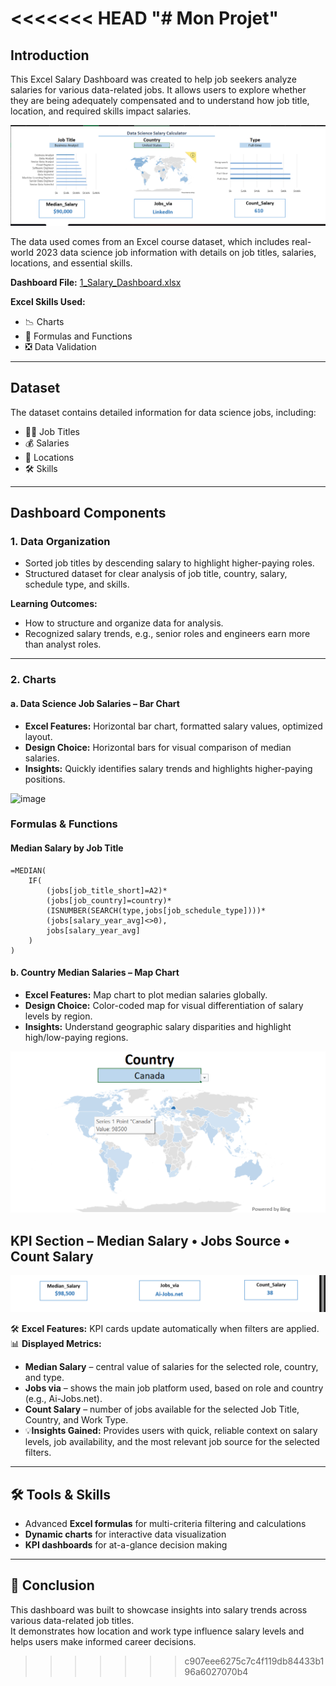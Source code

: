 <<<<<<< HEAD
"# Mon Projet" 
=======

## Introduction
This Excel Salary Dashboard was created to help job seekers analyze salaries for various data-related jobs. It allows users to explore whether they are being adequately compensated and to understand how job title, location, and required skills impact salaries.

![image alt](https://github.com/salmaert/Excel_projects_Data_Analytics/blob/ea926ab0d06a1d9bb42dde232b7d79eeed15343e/Excel_Project1/Project1_image.png)

The data used comes from an Excel course dataset, which includes real-world 2023 data science job information with details on job titles, salaries, locations, and essential skills.

**Dashboard File:** [1_Salary_Dashboard.xlsx](#)  

**Excel Skills Used:**
- 📉 Charts
- 🧮 Formulas and Functions
- ❎ Data Validation

---

## Dataset
The dataset contains detailed information for data science jobs, including:
- 👨‍💼 Job Titles
- 💰 Salaries
- 📍 Locations
- 🛠️ Skills

---

## Dashboard Components

### 1. Data Organization
- Sorted job titles by descending salary to highlight higher-paying roles.
- Structured dataset for clear analysis of job title, country, salary, schedule type, and skills.

**Learning Outcomes:**
- How to structure and organize data for analysis.
- Recognized salary trends, e.g., senior roles and engineers earn more than analyst roles.

---

### 2. Charts

#### a. Data Science Job Salaries – Bar Chart
- **Excel Features:** Horizontal bar chart, formatted salary values, optimized layout.
- **Design Choice:** Horizontal bars for visual comparison of median salaries.
- **Insights:** Quickly identifies salary trends and highlights higher-paying positions.

<img width="464" height="244" alt="image" src="https://github.com/user-attachments/assets/69cd72c7-a56b-410d-85c2-750184fdb360" />

### Formulas & Functions

####  Median Salary by Job Title
```excel
=MEDIAN(
    IF(
        (jobs[job_title_short]=A2)*
        (jobs[job_country]=country)*
        (ISNUMBER(SEARCH(type,jobs[job_schedule_type])))*
        (jobs[salary_year_avg]<>0),
        jobs[salary_year_avg]
    )
)
```


#### b. Country Median Salaries – Map Chart
- **Excel Features:** Map chart to plot median salaries globally.
- **Design Choice:** Color-coded map for visual differentiation of salary levels by region.
- **Insights:** Understand geographic salary disparities and highlight high/low-paying regions.
  
![imagealt](https://github.com/salmaert/Excel_projects_Data_Analytics/blob/61594dcd3db7aadbb766505cbb686c57c9310f5a/Excel_Project1/Project_1.2.png)

## KPI Section – Median Salary • Jobs Source • Count Salary  

![imagealt](https://github.com/salmaert/Excel_projects_Data_Analytics/blob/287863c3b570d3b0d459faa5c21187ba6f6258fa/Excel_Project1/Project_1.3.png)

🛠️ **Excel Features:** KPI cards update automatically when filters are applied.  
📊 **Displayed Metrics:**  
- **Median Salary** – central value of salaries for the selected role, country, and type.  
- **Jobs via** – shows the main job platform used, based on role and country (e.g., Ai-Jobs.net).  
- **Count Salary** – number of jobs available for the selected Job Title, Country, and Work Type.
- 💡**Insights Gained:** Provides users with quick, reliable context on salary levels, job availability, and the most relevant job source for the selected filters.  

---

## 🛠️ Tools & Skills  
- Advanced **Excel formulas** for multi-criteria filtering and calculations  
- **Dynamic charts** for interactive data visualization  
- **KPI dashboards** for at-a-glance decision making  

---

## 📜 Conclusion  
This dashboard was built to showcase insights into salary trends across various data-related job titles.  
It demonstrates how location and work type influence salary levels and helps users make informed career decisions.  


>>>>>>> c907eee6275c7c4f119db84433b196a6027070b4

